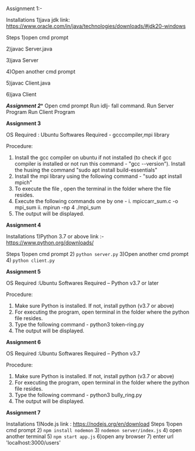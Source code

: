 Assignment 1:-

Installations
        1)java jdk
        link: https://www.oracle.com/in/java/technologies/downloads/#jdk20-windows
	
 Steps
 1)open cmd prompt 
 
 2)javac Server.java
 
 3)java Server
 
 4)Open another cmd prompt 
 
 5)javac Client.java
 
 6)java Client


*********Assignment 2**********
Open cmd prompt
Run idlj- fall command.
Run Server Program
Run Client Program 



**********Assignment 3**********

OS Required : Ubuntu
Softwares Required - gcccompiler,mpi library

Procedure:
1. Install the gcc compiler on ubuntu if not installed (to check if gcc compiler is installed or not run this command - "gcc --version"). Install the husing the command 
	"sudo apt install build-essentials"
2. Install the mpi library using the following command - "sudo apt install mpich"
3. To execute the file , open the terminal in the folder where the file resides. 
4. Execute the following commands one by one - 
	i. mpiccarr_sum.c -o mpi_sum
	ii. mpirun -np 4 ./mpi_sum
5. The output will be displayed.

**********Assignment 4**********

Installations
1)Python 3.7 or above
link :- https://www.python.org/downloads/

Steps
1)open cmd prompt
2) `python server.py`
3)Open another cmd prompt 
4) `python client.py`


**********Assignment 5**********

OS Required :Ubuntu
Softwares Required – Python v3.7 or later

Procedure:
1. Make sure Python is installed. If not, install python (v3.7 or above)
2. For executing the program, open terminal in the folder where the python file resides.
3. Type the following command - 
	python3 token-ring.py
4. The output will be displayed.

**********Assignment 6**********

OS Required :Ubuntu
Softwares Required – Python v3.7

Procedure:
1. Make sure Python is installed. If not, install python (v3.7 or above)
2. For executing the program, open terminal in the folder where the python file resides.
3. Type the following command - 
	python3 bully_ring.py
4. The output will be displayed.

**********Assignment 7**********

Installations
1)Node.js
link : https://nodejs.org/en/download
Steps
1)open cmd prompt
2) `npm install nodemon`
3) `nodemon server/index.js`
4) open another terminal 
5) `npm start app.js`
6)open any browser
7) 
enter url 'localhost:3000/users'
